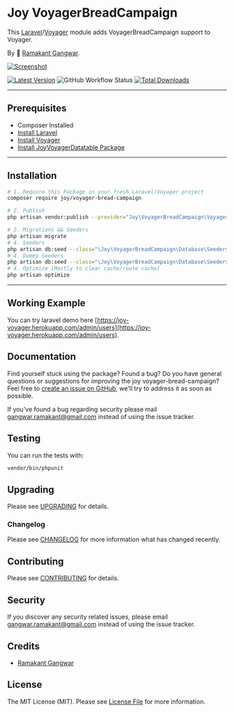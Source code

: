 # Joy VoyagerBreadCampaign

This [Laravel](https://laravel.com/)/[Voyager](https://voyager.devdojo.com/) module adds VoyagerBreadCampaign support to Voyager.

By 🐼 [Ramakant Gangwar](https://github.com/rxcod9).

[![Screenshot](https://raw.githubusercontent.com/rxcod9/joy-voyager-bread-campaign/main/cover.jpg)](https://joy-voyager.herokuapp.com/)

[![Latest Version](https://img.shields.io/github/v/release/rxcod9/joy-voyager-bread-campaign?style=flat-square)](https://github.com/rxcod9/joy-voyager-bread-campaign/releases)
![GitHub Workflow Status](https://img.shields.io/github/workflow/status/rxcod9/joy-voyager-bread-campaign/run-tests?label=tests)
[![Total Downloads](https://img.shields.io/packagist/dt/joy/voyager-bread-campaign.svg?style=flat-square)](https://packagist.org/packages/joy/voyager-bread-campaign)

---

## Prerequisites

*   Composer Installed
*   [Install Laravel](https://laravel.com/docs/installation)
*   [Install Voyager](https://github.com/the-control-group/voyager)
*   [Install JoyVoyagerDatatable Package](https://github.com/rxcod9/joy-voyager-datatable)

---

## Installation

```bash
# 1. Require this Package in your fresh Laravel/Voyager project
composer require joy/voyager-bread-campaign

# 2. Publish
php artisan vendor:publish --provider="Joy\VoyagerBreadCampaign\VoyagerBreadCampaignServiceProvider" --force

# 3. Migrations && Seeders
php artisan migrate
# 4. Seeders
php artisan db:seed --class="\Joy\VoyagerBreadCampaign\Database\Seeders\VoyagerDatabaseSeeder" --force
# 4. Dummy Seeders
php artisan db:seed --class="\Joy\VoyagerBreadCampaign\Database\Seeders\VoyagerDummyDatabaseSeeder" --force
# 4. Optimize [Mostly to clear cache/route cache]
php artisan optimize
```

---


## Working Example

You can try laravel demo here [https://joy-voyager.herokuapp.com/admin/users](https://joy-voyager.herokuapp.com/admin/users).

## Documentation

Find yourself stuck using the package? Found a bug? Do you have general questions or suggestions for improving the joy voyager-bread-campaign? Feel free to [create an issue on GitHub](https://github.com/rxcod9/joy-voyager-bread-campaign/issues), we'll try to address it as soon as possible.

If you've found a bug regarding security please mail [gangwar.ramakant@gmail.com](mailto:gangwar.ramakant@gmail.com) instead of using the issue tracker.

## Testing

You can run the tests with:

```bash
vendor/bin/phpunit
```

## Upgrading

Please see [UPGRADING](UPGRADING.md) for details.

### Changelog

Please see [CHANGELOG](CHANGELOG.md) for more information what has changed recently.

## Contributing

Please see [CONTRIBUTING](CONTRIBUTING.md) for details.

## Security

If you discover any security related issues, please email [gangwar.ramakant@gmail.com](mailto:gangwar.ramakant@gmail.com) instead of using the issue tracker.

## Credits

- [Ramakant Gangwar](https://github.com/rxcod9)

## License

The MIT License (MIT). Please see [License File](LICENSE.md) for more information.
